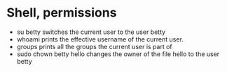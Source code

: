 # Shell, permissions

- su betty switches the current user to the user betty
- whoami prints the effective username of the current user.
- groups prints all the groups the current user is part of
- sudo chown betty hello changes the owner of the file hello to the user betty
